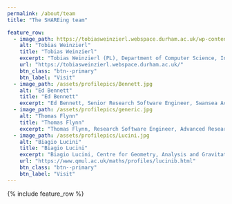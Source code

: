 ```yaml
---
permalink: /about/team
title: "The SHAREing team"

feature_row:
  - image_path: https://tobiasweinzierl.webspace.durham.ac.uk/wp-content/uploads/sites/288/2022/02/2019_tobias.jpg
    alt: "Tobias Weinzierl"
    title: "Tobias Weinzierl"
    excerpt: "Tobias Weinzierl (PL), Department of Computer Science, Institute for Data Science, Durham University"
    url: "https://tobiasweinzierl.webspace.durham.ac.uk/"
    btn_class: "btn--primary"
    btn_label: "Visit"
  - image_path: /assets/profilepics/Bennett.jpg
    alt: "Ed Bennett"
    title: "Ed Bennett"
    excerpt: "Ed Bennett, Senior Research Software Engineer, Swansea Academy of Advanced Computing, Swansea University"
  - image_path: /assets/profilepics/generic.jpg
    alt: "Thomas Flynn"
    title: "Thomas Flynn"
    excerpt: "Thomas Flynn, Research Software Engineer, Advanced Research Computing, Durham University"
  - image_path: /assets/profilepics/Lucini.jpg
    alt: "Biagio Lucini"
    title: "Biagio Lucini"
    excerpt: "Biagio Lucini, Centre for Geometry, Analysis and Gravitation, School of Mathematical Sciences, Queen Mary University of London"
    url: "https://www.qmul.ac.uk/maths/profiles/lucinib.html"
    btn_class: "btn--primary"
    btn_label: "Visit"
---
```


{% include feature_row %}

